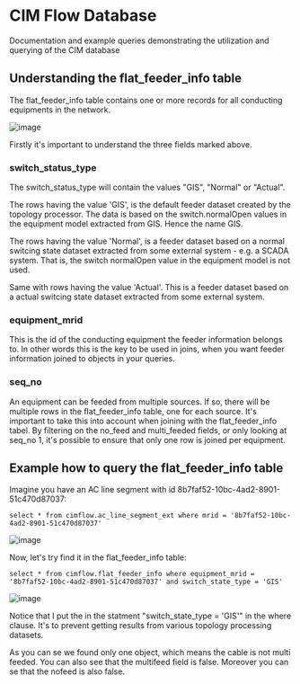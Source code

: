 # CIM Flow Database
Documentation and example queries demonstrating the utilization and querying of the CIM database

## Understanding the flat_feeder_info table
The flat_feeder_info table contains one or more records for all conducting equipments in the network.

![image](https://github.com/user-attachments/assets/91b3847b-cf8b-4883-b6db-e2130ef85096)

Firstly it's important to understand the three fields marked above.

### switch_status_type
The switch_status_type will contain the values "GIS", "Normal" or "Actual". 

The rows having the value 'GIS', is the default feeder dataset created by the topology processor. The data is based on the switch.normalOpen values in the equipment model extracted from GIS. Hence the name GIS.

The rows having the value 'Normal', is a feeder dataset based on a normal switcing state dataset extracted from some external system - e.g. a SCADA system. That is, the switch normalOpen value in the equipment model is not used.

Same with rows having the value 'Actual'. This is a feeder dataset based on a actual switcing state dataset extracted from some external system. 

### equipment_mrid
This is the id of the conducting equipment the feeder information belongs to. In other words this is the key to be used in joins, when you want feeder information joined to objects in your queries.

### seq_no
An equipment can be feeded from multiple sources. If so, there will be multiple rows in the flat_feeder_info table, one for each source. It's important to take this into account when joining with the flat_feeder_info tabel. By filtering on the no_feed and multi_feeded fields, or only looking at seq_no 1, it's possible to ensure that only one row is joined per equipment.

## Example how to query the flat_feeder_info table
Imagine you have an AC line segment with id 8b7faf52-10bc-4ad2-8901-51c470d87037:
```
select * from cimflow.ac_line_segment_ext where mrid = '8b7faf52-10bc-4ad2-8901-51c470d87037'
```
![image](https://github.com/user-attachments/assets/eb28d782-1805-4d94-8fee-29e7aa4a2a0a)

Now, let's try find it in the flat_feeder_info table:
```
select * from cimflow.flat_feeder_info where equipment_mrid = '8b7faf52-10bc-4ad2-8901-51c470d87037' and switch_state_type = 'GIS'
```
![image](https://github.com/user-attachments/assets/f9cae78e-7335-4800-9c25-61374c61be92)

Notice that I put the in the statment "switch_state_type = 'GIS'" in the where clause. It's to prevent getting results from various topology processing datasets.

As you can se we found only one object, which means the cable is not multi feeded. You can also see that the multifeed field is false. Moreover you can se that the nofeed is also false.

